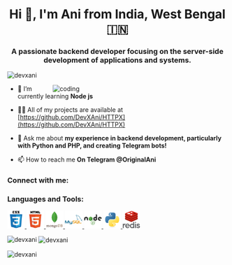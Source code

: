 <h1 align="center">Hi 👋, I'm Ani from India, West Bengal 🇮🇳</h1>
<h3 align="center">A passionate backend developer focusing on the server-side development of applications and systems.</h3>

<p align="left"> <img src="https://komarev.com/ghpvc/?username=devxani&label=Profile%20views&color=0e75b6&style=flat" alt="devxani" /> </p>

<img align="right" alt="coding" width="400" src="https://camo.githubusercontent.com/7de37139d0b4c1ce40865e799b446c0e963a3dd8fb68d239707237c40604fa3d/68747470733a2f2f63646e2e6472696262626c652e636f6d2f75736572732f3733303730332f73637265656e73686f74732f363538313234332f6176656e746f2e676966">

- 🌱 I’m currently learning **Node js**

- 👨‍💻 All of my projects are available at [https://github.com/DevXAni/HTTPX](https://github.com/DevXAni/HTTPX)

- 💬 Ask me about **my experience in backend development, particularly with Python and PHP, and creating Telegram bots!**

- 📫 How to reach me **On Telegram @OriginalAni**

<h3 align="left">Connect with me:</h3>
<p align="left">
</p>

<h3 align="left">Languages and Tools:</h3>
<p align="left"> <a href="https://www.w3schools.com/css/" target="_blank" rel="noreferrer"> <img src="https://raw.githubusercontent.com/devicons/devicon/master/icons/css3/css3-original-wordmark.svg" alt="css3" width="40" height="40"/> </a> <a href="https://www.w3.org/html/" target="_blank" rel="noreferrer"> <img src="https://raw.githubusercontent.com/devicons/devicon/master/icons/html5/html5-original-wordmark.svg" alt="html5" width="40" height="40"/> </a> <a href="https://www.mongodb.com/" target="_blank" rel="noreferrer"> <img src="https://raw.githubusercontent.com/devicons/devicon/master/icons/mongodb/mongodb-original-wordmark.svg" alt="mongodb" width="40" height="40"/> </a> <a href="https://www.mysql.com/" target="_blank" rel="noreferrer"> <img src="https://raw.githubusercontent.com/devicons/devicon/master/icons/mysql/mysql-original-wordmark.svg" alt="mysql" width="40" height="40"/> </a> <a href="https://nodejs.org" target="_blank" rel="noreferrer"> <img src="https://raw.githubusercontent.com/devicons/devicon/master/icons/nodejs/nodejs-original-wordmark.svg" alt="nodejs" width="40" height="40"/> </a> <a href="https://www.python.org" target="_blank" rel="noreferrer"> <img src="https://raw.githubusercontent.com/devicons/devicon/master/icons/python/python-original.svg" alt="python" width="40" height="40"/> </a> <a href="https://redis.io" target="_blank" rel="noreferrer"> <img src="https://raw.githubusercontent.com/devicons/devicon/master/icons/redis/redis-original-wordmark.svg" alt="redis" width="40" height="40"/> </a> </p>

<p><img align="left" src="https://github-readme-stats.vercel.app/api/top-langs?username=devxani&show_icons=true&locale=en&layout=compact" alt="devxani" /></p>

<p>&nbsp;<img align="center" src="https://github-readme-stats.vercel.app/api?username=devxani&show_icons=true&locale=en" alt="devxani" /></p>

<p><img align="center" src="https://github-readme-streak-stats.herokuapp.com/?user=devxani&" alt="devxani" /></p>
